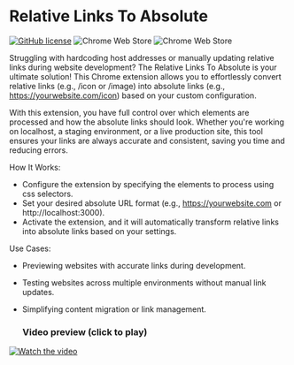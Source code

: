 # Relative Links To Absolute
[![GitHub license](https://img.shields.io/github/license/rodewitsch/relative-links-to-absolute)](https://github.com/rodewitsch/relative-links-to-absolute/blob/master/LICENSE)
![Chrome Web Store](https://img.shields.io/chrome-web-store/users/lafddlfgimneffahboncpgapcnnjckjm?label=chrome%20web%20store%20users)
![Chrome Web Store](https://img.shields.io/chrome-web-store/rating/lafddlfgimneffahboncpgapcnnjckjm?label=chrome%20web%20store%20rating)

Struggling with hardcoding host addresses or manually updating relative links during website development? The Relative Links To Absolute is your ultimate solution! This Chrome extension allows you to effortlessly convert relative links (e.g., /icon or /image) into absolute links (e.g., https://yourwebsite.com/icon) based on your custom configuration.

With this extension, you have full control over which elements are processed and how the absolute links should look. Whether you're working on localhost, a staging environment, or a live production site, this tool ensures your links are always accurate and consistent, saving you time and reducing errors.

How It Works:

- Configure the extension by specifying the elements to process using css selectors.
- Set your desired absolute URL format (e.g., https://yourwebsite.com or http://localhost:3000).
- Activate the extension, and it will automatically transform relative links into absolute links based on your settings.

Use Cases:

- Previewing websites with accurate links during development.
- Testing websites across multiple environments without manual link updates.
- Simplifying content migration or link management.

  ### Video preview (click to play)

[![Watch the video](https://img.youtube.com/vi/TR335D16kRQ/maxresdefault.jpg)](https://www.youtube.com/watch?v=TR335D16kRQ)

